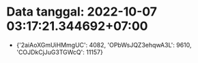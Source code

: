 # Data tanggal: 2022-10-07 03:17:21.344692+07:00

* {'2aiAoXGmUiHMmgUC': 4082, 'OPbWsJQZ3ehqwA3L': 9610, 'COJDkCjJuG3TGWcQ': 11157}

